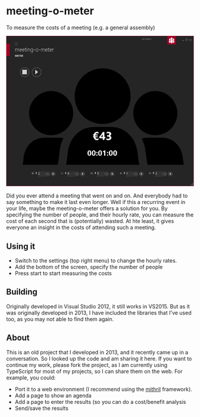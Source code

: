 # meeting-o-meter

To measure the costs of a meeting (e.g. a general assembly)

![Screenshot meeting-o-meter](img/meeting-o-meter.png)

Did you ever attend a meeting that went on and on. And everybody had to say something to make it last even longer. Well if this a recurring event in your life, maybe the meeting-o-meter offers a solution for you. By specifying the number of people, and their hourly rate, you can measure the cost of each second that is (potentially) wasted. At hte least, it gives everyone an insight in the costs of attending such a meeting.

## Using it

- Switch to the settings (top right menu) to change the hourly rates.
- Add the bottom of the screen, specify the number of people
- Press start to start measuring the costs

## Building

Originally developed in Visual Studio 2012, it still works in VS2015. But as it was originally developed in 2013, I have included the libraries that I've used too, as you may not able to find them again.

## About

This is an old project that I developed in 2013, and it recently came up in a conversation. So I looked up the code and am sharing it here. If you want to continue my work, please fork the project, as I am currently using TypeScript for most of my projects, so I can share them on the web. For example, you could:

- Port it to a web environment (I recommend using the [mithril](http://mithril.js.org) framework).
- Add a page to show an agenda
- Add a page to enter the results (so you can do a cost/benefit analysis
- Send/save the results
